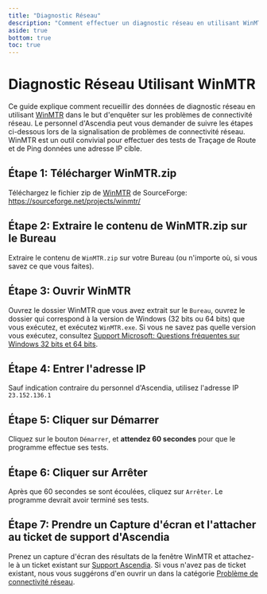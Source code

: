 ```yaml
---
title: "Diagnostic Réseau"
description: "Comment effectuer un diagnostic réseau en utilisant WinMTR"
aside: true
bottom: true
toc: true
---
```


# Diagnostic Réseau Utilisant WinMTR

Ce guide explique comment recueillir des données de diagnostic réseau en utilisant [WinMTR](https://sourceforge.net/projects/winmtr/) dans le but d'enquêter sur les problèmes de connectivité réseau. Le personnel d'Ascendia peut vous demander de suivre les étapes ci-dessous lors de la signalisation de problèmes de connectivité réseau. WinMTR est un outil convivial pour effectuer des tests de Traçage de Route et de Ping données une adresse IP cible.

## Étape 1: Télécharger WinMTR.zip

Téléchargez le fichier zip de [WinMTR](https://sourceforge.net/projects/winmtr/) de SourceForge: https://sourceforge.net/projects/winmtr/ 

## Étape 2: Extraire le contenu de WinMTR.zip sur le Bureau

Extraire le contenu de `WinMTR.zip` sur votre Bureau (ou n'importe où, si vous savez ce que vous faites).

## Étape 3: Ouvrir WinMTR

Ouvrez le dossier WinMTR que vous avez extrait sur le `Bureau`, ouvrez le dossier qui correspond à la version de Windows (32 bits ou 64 bits) que vous exécutez, et exécutez `WinMTR.exe`. Si vous ne savez pas quelle version vous exécutez, consultez [Support Microsoft: Questions fréquentes sur Windows 32 bits et 64 bits](https://support.microsoft.com/fr-ca/windows/32-bit-and-64-bit-windows-frequently-asked-questions-c6ca9541-8dce-4d48-0415-94a3faa2e13d#:~:text=Select%20the%20Start%20button%2C%20then%20select%20Settings%20%3E%20System%20%3E%20About%20.&text=At%20the%20right%2C%20under%20Device%20specifications%2C%20see%20System%20type.).

## Étape 4: Entrer l'adresse IP

Sauf indication contraire du personnel d'Ascendia, utilisez l'adresse IP `23.152.136.1`

## Étape 5: Cliquer sur Démarrer

Cliquez sur le bouton `Démarrer`, et **attendez 60 secondes** pour que le programme effectue ses tests.


## Étape 6: Cliquer sur Arrêter

Après que 60 secondes se sont écoulées, cliquez sur `Arrêter`. Le programme devrait avoir terminé ses tests.


## Étape 7: Prendre un Capture d'écran et l'attacher au ticket de support d'Ascendia

Prenez un capture d'écran des résultats de la fenêtre WinMTR et attachez-le à un ticket existant sur [Support Ascendia](https://support.ascendiarp.com). Si vous n'avez pas de ticket existant, nous vous suggérons d'en ouvrir un dans la catégorie [Problème de connectivité réseau](https://support.ascendiarp.com/tickets/create/44).